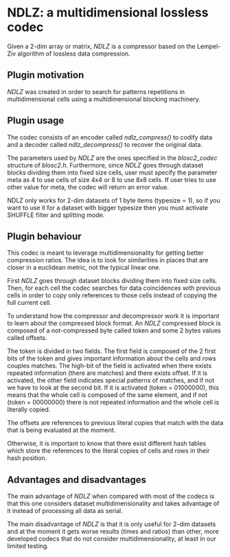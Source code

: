 NDLZ: a multidimensional lossless codec
=============================================================================

Given a 2-dim array or matrix, *NDLZ* is a compressor based on the Lempel-Ziv algorithm of lossless data compression.

Plugin motivation
--------------------

*NDLZ* was created in order to search for patterns repetitions in multidimensional cells using a multidimensional blocking machinery.

Plugin usage
-------------------

The codec consists of an encoder called *ndlz_compress()* to codify data and
a decoder called *ndlz_decompress()* to recover the original data.

The parameters used by *NDLZ* are the ones specified in the *blosc2_codec*
structure of *blosc2.h*.
Furthermore, since *NDLZ* goes through dataset blocks dividing them into fixed size cells,
user must specify the parameter meta as 4 to use cells of size 4x4 or
8 to use 8x8 cells. If user tries to use other value for meta, the codec
will return an error value.

NDLZ only works for 2-dim datasets of 1 byte items (typesize = 1),
so if you want to use it for a dataset with bigger typesize then you
must activate SHUFFLE filter and splitting mode.

Plugin behaviour
-------------------

This codec is meant to leverage multidimensionality for getting
better compression ratios.  The idea is to look for similarities
in places that are closer in a euclidean metric, not the typical
linear one.

First *NDLZ* goes through dataset blocks dividing them into fixed size cells.
Then, for each cell the codec searches for data coincidences with previous
cells in order to copy only references to those cells instead of copying
the full current cell.

To understand how the compressor and decompressor work it is important to
learn about the compressed block format. An *NDLZ* compressed block is
composed of a not-compressed byte called token and some 2 bytes values
called offsets.

The token is divided in two fields. The first field is composed of the 2 first bits of the token and gives important
information about the cells and rows couples matches.
The high-bit of the field is activated when there exists repeated information (there are matches) and there exists offset.
If it is activated, the other field indicates special patterns of matches, and if not we have to look at the second bit.
If it is activated (token = 01000000), this means that the whole cell is composed of the same element, and if not
(token = 00000000) there is not repeated information and the whole cell is literally copied.

The offsets are references to previous literal copies that match with the
data that is being evaluated at the moment.

Otherwise, it is important to know that there exist different hash tables which store the references to the literal copies of cells and rows in their hash position.

Advantages and disadvantages
------------------------------

The main advantage of *NDLZ* when compared with most of the codecs is that this one
considers dataset multidimensionality and takes advantage of it instead of
processing all data as serial.

The main disadvantage of *NDLZ* is that it is only useful for 2-dim datasets
and at the moment it gets worse results (times and ratios) than other, more developed codecs
that do not consider multidimensionality, at least in our limited testing.
